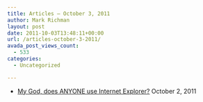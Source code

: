 ```yaml
---
title: Articles – October 3, 2011
author: Mark Richman
layout: post
date: 2011-10-03T13:48:11+00:00
url: /articles-october-3-2011/
avada_post_views_count:
  - 533
categories:
  - Uncategorized

---
```

  * [My God, does ANYONE use Internet Explorer?][1]
October 2, 2011 </ul>

 [1]: http://feeds.betanews.com/~r/bn/~3/ifLsE1bZnK8/